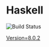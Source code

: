 # Haskell

![Build Status](https://travis-ci.org/cyber-dojo-languages/haskell.svg?branch=master)

[Version=8.0.2](https://github.com/cyber-dojo-languages/haskell/blob/master/check_version.sh)
